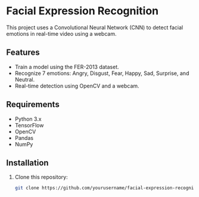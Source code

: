 # Facial Expression Recognition

This project uses a Convolutional Neural Network (CNN) to detect facial emotions in real-time video using a webcam.

## Features
- Train a model using the FER-2013 dataset.
- Recognize 7 emotions: Angry, Disgust, Fear, Happy, Sad, Surprise, and Neutral.
- Real-time detection using OpenCV and a webcam.

## Requirements
- Python 3.x
- TensorFlow
- OpenCV
- Pandas
- NumPy

## Installation
1. Clone this repository:
   ```bash
   git clone https://github.com/yourusername/facial-expression-recognition.git

